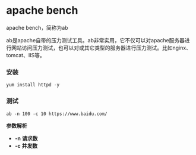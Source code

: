 # apache bench

apache bench，简称为ab

ab是apache自带的压力测试工具。ab非常实用，它不仅可以对apache服务器进行网站访问压力测试，也可以对或其它类型的服务器进行压力测试。比如nginx、tomcat、IIS等。

### 安装

```text
yum install httpd -y
```

### 测试

```text
ab -n 100 -c 10 https://www.baidu.com/
```

**参数解析**

* **-n 请求数**
* **-c 并发数**

